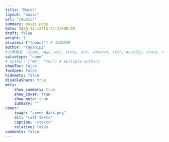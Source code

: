 ```yaml
---
title: "Music"
layout: "music"
url: "/music/"
summary: music page
date: 2020-12-12T15:54:23+08:00
draft: false
weight: 1
aliases: ["/about"] # 頁面跳轉
author: "Yayapipi"
#文章類型  [game, app, web, story, art, unknown, tech, develop, share, review]
valuetype: "none" 
# author: ["Me", "You"] # multiple authors
showToc: false
TocOpen: false
hidemeta: false
disableShare: true
meta:
    show_summary: true
    show_cover: true
    show_meta: true
    summary: ""
cover:
    image: "cover_dark.png"
    alt: "<alt text>"
    caption: "<text>"
    relative: false
comments: false
---
```

